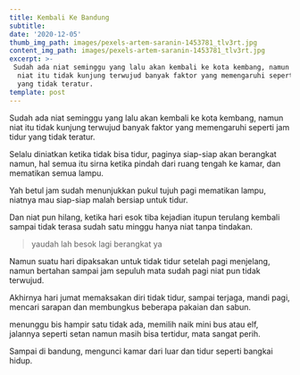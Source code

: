 ```yaml
---
title: Kembali Ke Bandung
subtitle: 
date: '2020-12-05'
thumb_img_path: images/pexels-artem-saranin-1453781_tlv3rt.jpg
content_img_path: images/pexels-artem-saranin-1453781_tlv3rt.jpg
excerpt: >-
 Sudah ada niat seminggu yang lalu akan kembali ke kota kembang, namun
  niat itu tidak kunjung terwujud banyak faktor yang memengaruhi seperti jam tidur
  yang tidak teratur.
template: post
---
```

Sudah ada niat seminggu yang lalu akan kembali ke kota kembang, namun niat itu tidak kunjung terwujud banyak faktor yang memengaruhi seperti jam tidur yang tidak teratur. 

Selalu diniatkan ketika tidak bisa tidur, paginya siap-siap akan berangkat namun, hal semua itu sirna ketika pindah dari ruang tengah ke kamar, dan mematikan semua lampu. 

Yah betul jam sudah menunjukkan pukul tujuh pagi mematikan lampu, niatnya mau siap-siap malah bersiap untuk tidur. 

Dan niat pun hilang, ketika hari esok tiba kejadian itupun terulang kembali sampai tidak terasa sudah satu minggu hanya niat tanpa tindakan. 

> yaudah lah besok lagi berangkat ya 

Namun suatu hari dipaksakan untuk tidak tidur setelah pagi menjelang, namun bertahan sampai jam sepuluh mata sudah pagi niat pun tidak terwujud.

Akhirnya hari jumat memaksakan diri tidak tidur, sampai terjaga, mandi pagi, mencari sarapan dan membungkus beberapa pakaian dan sabun. 

menunggu bis hampir satu tidak ada, memilih naik mini bus atau elf, jalannya seperti setan namun masih bisa tertidur, mata sangat perih. 

Sampai di bandung, mengunci kamar dari luar dan tidur seperti bangkai hidup.